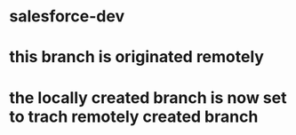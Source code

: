 # salesforce-dev
# this branch is originated remotely
# the locally created branch is now set to trach remotely created branch
